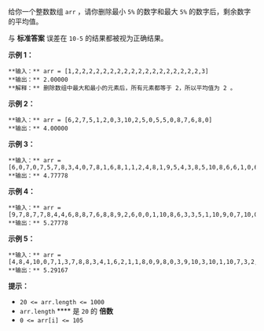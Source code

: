 给你一个整数数组 `arr` ，请你删除最小 `5%` 的数字和最大 `5%` 的数字后，剩余数字的平均值。

与 **标准答案** 误差在 `10-5` 的结果都被视为正确结果。

**示例 1：**

    
    
    **输入：** arr = [1,2,2,2,2,2,2,2,2,2,2,2,2,2,2,2,2,2,2,3]
    **输出：** 2.00000
    **解释：** 删除数组中最大和最小的元素后，所有元素都等于 2，所以平均值为 2 。
    

**示例 2：**

    
    
    **输入：** arr = [6,2,7,5,1,2,0,3,10,2,5,0,5,5,0,8,7,6,8,0]
    **输出：** 4.00000
    

**示例 3：**

    
    
    **输入：** arr = [6,0,7,0,7,5,7,8,3,4,0,7,8,1,6,8,1,1,2,4,8,1,9,5,4,3,8,5,10,8,6,6,1,0,6,10,8,2,3,4]
    **输出：** 4.77778
    

**示例 4：**

    
    
    **输入：** arr = [9,7,8,7,7,8,4,4,6,8,8,7,6,8,8,9,2,6,0,0,1,10,8,6,3,3,5,1,10,9,0,7,10,0,10,4,1,10,6,9,3,6,0,0,2,7,0,6,7,2,9,7,7,3,0,1,6,1,10,3]
    **输出：** 5.27778
    

**示例 5：**

    
    
    **输入：** arr = [4,8,4,10,0,7,1,3,7,8,8,3,4,1,6,2,1,1,8,0,9,8,0,3,9,10,3,10,1,10,7,3,2,1,4,9,10,7,6,4,0,8,5,1,2,1,6,2,5,0,7,10,9,10,3,7,10,5,8,5,7,6,7,6,10,9,5,10,5,5,7,2,10,7,7,8,2,0,1,1]
    **输出：** 5.29167
    

**提示：**

  * `20 <= arr.length <= 1000`
  * `arr.length` **** 是 `20` 的 **倍数**
  * `0 <= arr[i] <= 105`

